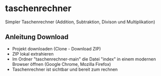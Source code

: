 # taschenrechner
Simpler Taschenrechner (Addition, Subtraktion, Divison und Multiplikation)


## Anleitung Download

- Projekt downloaden (Clone - Download ZIP)
- ZIP lokal extrahieren
- Im Ordner "taschenrechner-main" die Datei "index" in einem modernen Browser öffnen (Google Chrome, Mozilla Firefox)
- Taschenrechner ist sichtbar und bereit zum rechnen
